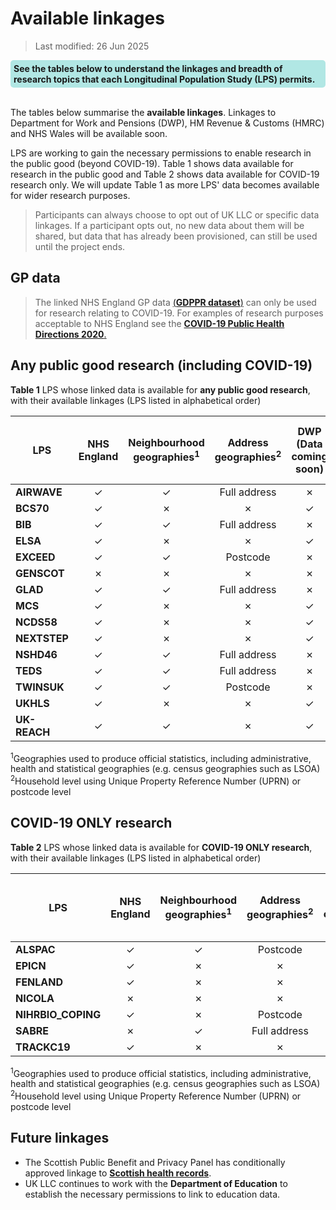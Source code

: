 # Available linkages
>Last modified: 26 Jun 2025

<div style="background-color: rgba(0, 178, 169, 0.3); padding: 5px; border-radius: 5px;"><strong>See the tables below to understand the linkages and breadth of research topics that each Longitudinal Population Study (LPS) permits.</strong></div>  
<br>

The tables below summarise the **available linkages**. Linkages to Department for Work and Pensions (DWP), HM Revenue & Customs (HMRC) and NHS Wales  will be available soon. 

LPS are working to gain the necessary permissions to enable research in the public good (beyond COVID-19). Table 1 shows data available for research in the public good and Table 2 shows data available for COVID-19 research only. We will update Table 1 as more LPS' data becomes available for wider research purposes. 
<br>

>Participants can always choose to opt out of UK LLC or specific data linkages. If a participant opts out, no new data about them will be shared, but  data that has already been provisioned, can still be used until the project ends.

## GP data
>The linked NHS England GP data [(**GDPPR dataset**)](../linked_health_data/NHS_England/Primary_care_datasets/GDPPR/) can only be used for research relating to COVID-19. For examples of research purposes acceptable to NHS England see the [**COVID-19 Public Health Directions 2020**.](https://digital.nhs.uk/about-nhs-digital/corporate-information-and-documents/directions-and-data-provision-notices/secretary-of-state-directions/covid-19-public-health-directions-2020)  

## Any public good research (including COVID-19)

**Table 1** LPS whose linked data is available for **any public good research**, with their available linkages (LPS listed in alphabetical order)

|**LPS**|**NHS England**|**Neighbourhood geographies<sup>1</sup>**|**Address geographies<sup>2</sup>**|**DWP** (Data coming soon)|**HMRC** (Data coming soon)|**NHS Wales** (Data coming soon)|
|---|:---:|:---:|:---:|:---:|:---:|:---:|
|**AIRWAVE**|✓|✓|Full address|✗|✗|✗|
|**BCS70**|✓|✗|✗|✓|✓|✓|
|**BIB**|✓|✓|Full address|✗|✗|✓|
|**ELSA**|✓|✗|✗|✓|✓|✗|
|**EXCEED**|✓|✓|Postcode|✗|✗|✓|
|**GENSCOT**|✗|✗|✗|✗|✗|✗|
|**GLAD**|✓|✓|Full address|✗|✗|✓|
|**MCS**|✓|✗|✗|✓|✓|✓|
|**NCDS58**|✓|✗|✗|✓|✓|✓|
|**NEXTSTEP**|✓|✗|✗|✓|✓|✓|
|**NSHD46**|✓|✓|Full address|✗|✗|✗|
|**TEDS**|✓|✓|Full address|✗|✗|✗|
|**TWINSUK**|✓|✓|Postcode|✗|✗|✗|
|**UKHLS**|✓|✗|✗|✓|✓|✓|
|**UK-REACH**|✓|✓|✗|✓|✓|✓|

<sup>1</sup>Geographies used to produce official statistics, including administrative, health and statistical geographies (e.g. census geographies such as LSOA)  
<sup>2</sup>Household level using Unique Property Reference Number (UPRN) or postcode level

## COVID-19 ONLY research 

**Table 2** LPS whose linked data is available for **COVID-19 ONLY research**, with their available linkages (LPS listed in alphabetical order)

|**LPS**|**NHS England**|**Neighbourhood geographies<sup>1</sup>**|**Address geographies<sup>2</sup>**|**DWP** (Data coming soon)|**HMRC** (Data coming soon)|**NHS Wales** (Data coming soon)|
|---|:---:|:---:|:---:|:---:|:---:|:---:|
|**ALSPAC**|✓|✓|Postcode|✓|✓|✓|
|**EPICN**|✓|✗|✗|✗|✗|✗|
|**FENLAND**|✓|✗|✗|✗|✗|✓|
|**NICOLA**|✗|✗|✗|✗|✗|✗|
|**NIHRBIO_COPING**|✓|✗|Postcode|✗|✗|✓|
|**SABRE**|✗|✓|Full address|✗|✗|✗|
|**TRACKC19**|✓|✗|✗|✗|✗|✓|

<sup>1</sup>Geographies used to produce official statistics, including administrative, health and statistical geographies (e.g. census geographies such as LSOA)  
<sup>2</sup>Household level using Unique Property Reference Number (UPRN) or postcode level



## Future linkages

* The Scottish Public Benefit and Privacy Panel has conditionally approved linkage to [**Scottish health records**](../linked_health_data/NHS_Scotland/NHSS_intro.md). 
* UK LLC continues to work with the **Department of Education** to establish the necessary permissions to link to education data.
